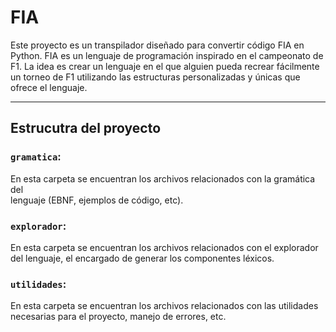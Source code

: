 # FIA

Este proyecto es un transpilador diseñado para convertir código FIA en Python.
FIA es un lenguaje de programación inspirado en el campeonato de F1. La idea es
crear un lenguaje en el que alguien pueda recrear fácilmente un torneo de F1
utilizando las estructuras personalizadas y únicas que ofrece el lenguaje.

___

## Estrucutra del proyecto

### `gramatica`:

En esta carpeta se encuentran los archivos relacionados con la gramática del    
lenguaje (EBNF, ejemplos de código, etc).

### `explorador`:

En esta carpeta se encuentran los archivos relacionados con el explorador del
lenguaje, el encargado de generar los componentes léxicos.

### `utilidades`:

En esta carpeta se encuentran los archivos relacionados con las utilidades
necesarias para el proyecto, manejo de errores, etc.
